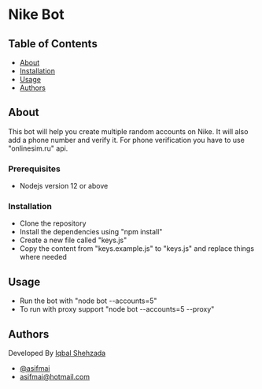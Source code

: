 # Nike Bot

## Table of Contents

- [About](#about)
- [Installation](#installation)
- [Usage](#usage)
- [Authors](#authors)

## About <a name = "about"></a>

This bot will help you create multiple random accounts on Nike. It will also add a phone number and verify it. For phone verification you have to use "onlinesim.ru" api.

### Prerequisites

- Nodejs version 12 or above

### Installation <a name = "installation"></a>

- Clone the repository
- Install the dependencies using "npm install"
- Create a new file called "keys.js"
- Copy the content from "keys.example.js" to "keys.js" and replace things where needed

## Usage <a name = "usage"></a>

- Run the bot with "node bot --accounts=5"
- To run with proxy support "node bot --accounts=5 --proxy"

## Authors <a name = "authors"></a>

Developed By [Iqbal Shehzada](https://histudio.co)

- [@asifmai](https://github.com/asifmai)
- [asifmai@hotmail.com](mailto:asifmai@hotmail.com)
